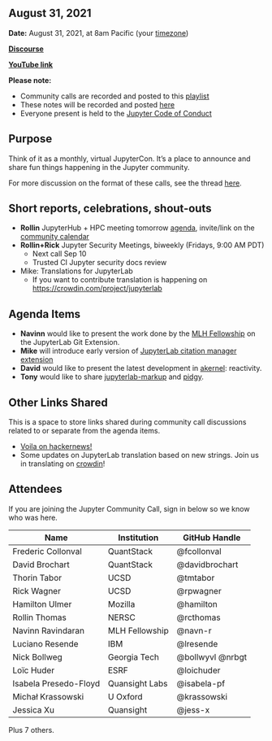 ## August 31, 2021

**Date:** August 31, 2021, at 8am Pacific (your [timezone](https://arewemeetingyet.com/Los%20Angeles/2021-08-31/8:00/Jupyter%20Community%20Call))

**[Discourse](https://discourse.jupyter.org/t/jupyter-community-calls/668)**

**[YouTube link](https://youtu.be/WQ43ywKDfg8)** 

**Please note:**
- Community calls are recorded and posted to this [playlist](https://www.youtube.com/playlist?list=PLUrHeD2K9Cmkoamm4NjLmvXC4Y6E1o8SP)
- These notes will be recorded and posted [here](https://jupyter.readthedocs.io/en/latest/community/community-call-notes/index.html)
- Everyone present is held to the [Jupyter Code of Conduct](https://jupyter.org/conduct)

## Purpose

Think of it as a monthly, virtual JupyterCon. It’s a place to announce and share fun things happening in the Jupyter community.

For more discussion on the format of these calls, see the thread [here](https://discourse.jupyter.org/t/reviving-the-all-jupyter-team-meetings/423).

## Short reports, celebrations, shout-outs

* **Rollin** JupyterHub + HPC meeting tomorrow [agenda](https://hackmd.io/r4AuJjSpSoeTw_Br8dgMRA), invite/link on the [community calendar](https://discourse.jupyter.org/t/jupyter-community-calendar/2485)
* **Rollin+Rick** Jupyter Security Meetings, biweekly (Fridays, 9:00 AM PDT)
    * Next call Sep 10
    * Trusted CI Jupyter security docs review
* Mike: Translations for JupyterLab
    * If you want to contribute translation is happening on https://crowdin.com/project/jupyterlab

## Agenda Items

* **Navinn** would like to present the work done by the [MLH Fellowship](https://fellowship.mlh.io/) on the JupyterLab Git Extension.
* **Mike** will introduce early version of [JupyterLab citation manager extension](https://github.com/krassowski/jupyterlab-citation-manager)
* **David** would like to present the latest development in [akernel](https://github.com/davidbrochart/akernel): reactivity.
* **Tony** would like to share [jupyterlab-markup](https://github.com/agoose77/jupyterlab-markup) and [pidgy](https://github.com/deathbeds/pidgy).

## Other Links Shared

This is a space to store links shared during community call discussions related to or separate from the agenda items.

- [Voila on hackernews!](https://news.ycombinator.com/item?id=28364923)
- Some updates on JupyterLab translation based on new strings. Join us in translating on [crowdin](https://crowdin.com/project/jupyterlab)!

## Attendees

If you are joining the Jupyter Community Call, sign in below so we know who was here.

|   Name   |           Institution     | GitHub Handle                     |
|----------|---------------------------|-----------------------------------| 
| Frederic Collonval | QuantStack | @fcollonval |
| David Brochart | QuantStack | @davidbrochart |
| Thorin Tabor         | UCSD            | @tmtabor |
| Rick Wagner         | UCSD           | @rpwagner|
| Hamilton Ulmer| Mozilla | @hamilton | 
| Rollin Thomas         | NERSC            | @rcthomas | 
| Navinn Ravindaran | MLH Fellowship | @navn-r
| Luciano Resende | IBM | @lresende |
| Nick Bollweg | Georgia Tech | @bollwyvl @nrbgt 
| Loïc Huder | ESRF | @loichuder |
| Isabela Presedo-Floyd | Quansight Labs | @isabela-pf |
| Michał Krassowski | U Oxford | @krassowski |
| Jessica Xu | Quansight | @jess-x |

Plus 7 others.